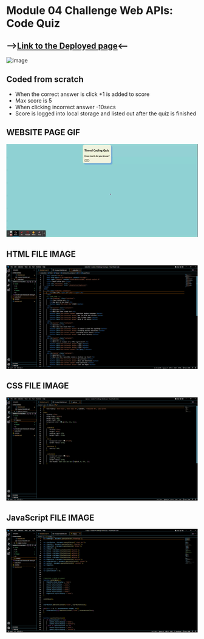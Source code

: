 
# Module 04 Challenge Web APIs: Code Quiz
## -->[Link to the Deployed page](https://thvt1guy.github.io/module-4-challenge-timed-quiz/)<--

![image](../module-4-challenge-timed-quiz/Assets/Images/websiteImage.png)

## Coded from scratch
- When the correct answer is click +1 is added to score
- Max score is 5
- When clicking incorrect answer -10secs
- Score is logged into local storage and listed out after the quiz is finished


## WEBSITE PAGE GIF
![Timed-Quiz-webpage-gif](./Assets/gifs/Timed%20Coding%20Quiz.gif)
## HTML FILE IMAGE
![Index HTML file screenshot](./Assets/Images/HTML.PNG)
## CSS FILE IMAGE
![CSS file screenshot](./Assets/Images/CSS.PNG)
## JavaScript FILE IMAGE
![JavaScript file screenshot](./Assets/Images/JavaScript.PNG)
